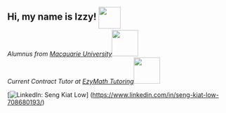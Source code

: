 <h2> Hi, my name is Izzy!  <img src="https://media.giphy.com/media/JmPabUqU22FAbQYkzN/giphy.gif" width="50" style="position:relative; top:20px"></h2>

<p><em>Alumnus from <a href="https://www.mq.edu.au/">Macquarie University</a><img src="https://media.giphy.com/media/ZZl4CQE3XJY4G3RmmM/giphy.gif" width="60"></br>Current Contract Tutor at <a href="https://www.ezymathtutoring.com.au">EzyMath Tutoring</a><img src="https://media.giphy.com/media/Plb36NP1B7qU8b0gQQ/giphy.gif" width="60"></em></p>

[![LinkedIn: Seng Kiat Low](https://img.shields.io/badge/-SengKiatLow-blue?style=flat-squared&logo=LinkedIn&logoColor=white&link=https://www.linkedin.com/in/seng-kiat-low-708680193/)]
(https://www.linkedin.com/in/seng-kiat-low-708680193/)



<!--
**Izzy6660420/Izzy6660420** is a ✨ _special_ ✨ repository because its `README.md` (this file) appears on your GitHub profile.

Here are some ideas to get you started:

- 🔭 I’m currently working on ...
- 🌱 I’m currently learning ...
- 👯 I’m looking to collaborate on ...
- 🤔 I’m looking for help with ...
- 💬 Ask me about ...
- 📫 How to reach me: ...
- 😄 Pronouns: ...
- ⚡ Fun fact: ...
-->
